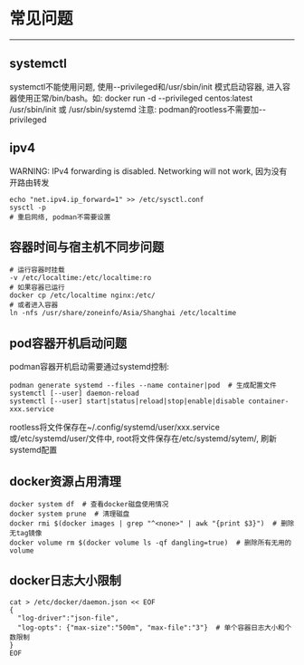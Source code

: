 # 常见问题
---

## systemctl

systemctl不能使用问题, 使用--privileged和/usr/sbin/init 模式启动容器, 进入容器使用正常/bin/bash。如: docker run -d --privileged centos:latest /usr/sbin/init 或 /usr/sbin/systemd
注意: podman的rootless不需要加--privileged

## ipv4

WARNING: IPv4 forwarding is disabled. Networking will not work, 因为没有开路由转发

```
echo "net.ipv4.ip_forward=1" >> /etc/sysctl.conf
sysctl -p
# 重启网络, podman不需要设置
```

## 容器时间与宿主机不同步问题

```
# 运行容器时挂载
-v /etc/localtime:/etc/localtime:ro  
# 如果容器已运行 
docker cp /etc/localtime nginx:/etc/
# 或者进入容器
ln -nfs /usr/share/zoneinfo/Asia/Shanghai /etc/localtime
```

## pod容器开机启动问题

podman容器开机启动需要通过systemd控制:

```
podman generate systemd --files --name container|pod  # 生成配置文件
systemctl [--user] daemon-reload
systemctl [--user] start|status|reload|stop|enable|disable container-xxx.service
```

rootless将文件保存在~/.config/systemd/user/xxx.service或/etc/systemd/user/文件中, root将文件保存在/etc/systemd/sytem/, 刷新systemd配置

## docker资源占用清理

```
docker system df  # 查看docker磁盘使用情况
docker system prune  # 清理磁盘
docker rmi $(docker images | grep "^<none>" | awk "{print $3}")  # 删除无tag镜像
docker volume rm $(docker volume ls -qf dangling=true)  # 删除所有无用的volume
```

## docker日志大小限制

```
cat > /etc/docker/daemon.json << EOF
{
  "log-driver":"json-file",
  "log-opts": {"max-size":"500m", "max-file":"3"}  # 单个容器日志大小和个数限制
}
EOF
```